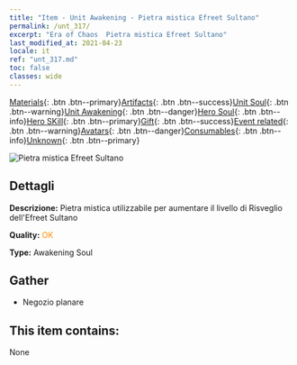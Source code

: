 ```yaml
---
title: "Item - Unit Awakening - Pietra mistica Efreet Sultano"
permalink: /unt_317/
excerpt: "Era of Chaos  Pietra mistica Efreet Sultano"
last_modified_at: 2021-04-23
locale: it
ref: "unt_317.md"
toc: false
classes: wide
---
```

 [Materials](/ItemsIT/){: .btn .btn--primary}[Artifacts](/ItemsIT/Artifacts/){: .btn .btn--success}[Unit Soul](/ItemsIT/UnitSoul/){: .btn .btn--warning}[Unit Awakening](/ItemsIT/UnitAwakening/){: .btn .btn--danger}[Hero Soul](/ItemsIT/HeroSoul/){: .btn .btn--info}[Hero SKill](/ItemsIT/HeroSkill/){: .btn .btn--primary}[Gift](/ItemsIT/Gift/){: .btn .btn--success}[Event related](/ItemsIT/Events/){: .btn .btn--warning}[Avatars](/ItemsIT/Avatars/){: .btn .btn--danger}[Consumables](/ItemsIT/Consumables/){: .btn .btn--info}[Unknown](/ItemsIT/Unknown/){: .btn .btn--primary}

 ![Pietra mistica Efreet Sultano](/images/u/tia_liehuojingling.jpg)

## Dettagli
 **Descrizione:** Pietra mistica utilizzabile per aumentare il livello di Risveglio dell'Efreet Sultano

 **Quality:** <span style="color: #FF8C00">OK</span>

 **Type:** Awakening Soul

## Gather

*    Negozio planare 

## This item contains:

  None

